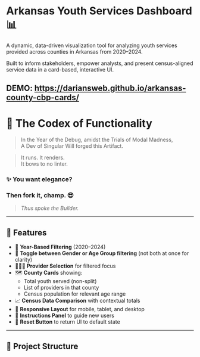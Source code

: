 # Arkansas Youth Services Dashboard 📊

A dynamic, data-driven visualization tool for analyzing youth services provided across counties in Arkansas from 2020–2024.

Built to inform stakeholders, empower analysts, and present census-aligned service data in a card-based, interactive UI.

DEMO: https://dariansweb.github.io/arkansas-county-cbp-cards/
---
# 📜 The Codex of Functionality

> In the Year of the Debug, amidst the Trials of Modal Madness,  
> A Dev of Singular Will forged this Artifact.  

> It runs. It renders.  
> It bows to no linter.

### ✨ You want elegance?  
### Then fork it, **champ**. 😎

> _Thus spoke the Builder._

---

## 🚀 Features

- 🔄 **Year-Based Filtering** (2020–2024)
- 🔘 **Toggle between Gender or Age Group filtering** (not both at once for clarity)
- 🧑‍🤝‍🧑 **Provider Selection** for filtered focus
- 🗺️ **County Cards** showing:
  - Total youth served (non-split)
  - List of providers in that county
  - Census population for relevant age range
- 📈 **Census Data Comparison** with contextual totals
- 🎨 **Responsive Layout** for mobile, tablet, and desktop
- 📜 **Instructions Panel** to guide new users
- 🔁 **Reset Button** to return UI to default state

---

## 📁 Project Structure

